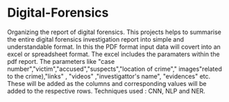 # Digital-Forensics
Organizing the report of digital forensics.
This projects helps to summarise the entire digital forensics investigation report into simple and understandable format.
In this the PDF format input data will covert into an excel or spreadsheet format. The excel includes the paramaters within the pdf report.
The parameters like "case number","victim","accused","suspects","location of crime"," images"related to the crime),"links" , "videos" ,"investigattor's name", "evidences" etc.
These will be added as the columns and corresponding values will be added to the respective rows.
Techniques used : CNN, NLP and NER.
